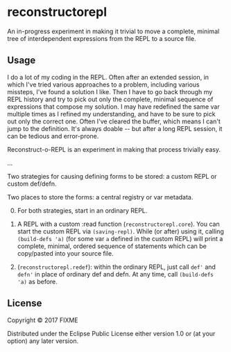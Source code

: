 # reconstructorepl

An in-progress experiment in making it trivial to move a complete, minimal tree of interdependent expressions from the REPL to a source file.

## Usage

I do a lot of my coding in the REPL. Often after an extended session, in which I've tried various approaches to a problem, including various missteps, I've found a solution I like. Then I have to go back through my REPL history and try to pick out only the complete, minimal sequence of expressions that compose my solution. I may have redefined the same var multiple times as I refined my understanding, and have to be sure to pick out only the correct one. Often I've cleared the buffer, which means I can't jump to the definition. It's always doable -- but after a long REPL session, it can be tedious and error-prone.

Reconstruct-o-REPL is an experiment in making that process trivially easy.


...

Two strategies for causing defining forms to be stored: a custom REPL or custom def/defn.

Two places to store the forms: a central registry or var metadata.

0) For both strategies, start in an ordinary REPL.

1) A REPL with a custom :read function (`reconstructorepl.core`). You can start the custom REPL via `(saving-repl)`. While (or after) using it, calling `(build-defs 'a)` (for some var `a` defined in the custom REPL) will print a complete, minimal, ordered sequence of statements which can be copy/pasted into your source file.

2) (`reconstructorepl.redef`): within the ordinary REPL, just call `def'` and `defn'` in place of ordinary def and defn. At any time, call `(build-defs 'a)` as before.



## License

Copyright © 2017 FIXME

Distributed under the Eclipse Public License either version 1.0 or (at
your option) any later version.

